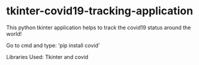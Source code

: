 # tkinter-covid19-tracking-application
This python tkinter application helps to track the covid19 status around the world!

Go to cmd and type: 'pip install covid'

Libraries Used: Tkinter and covid
